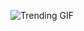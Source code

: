 
<!-- GIF_SECTION -->
![Trending GIF](https://media4.giphy.com/media/v1.Y2lkPThiYjIxNzcyZG11aG50c3k0cGNkZHM0MWd3cXgyZjk2MG5lZmU1dWszMjhhMjJ1byZlcD12MV9naWZzX3NlYXJjaCZjdD1n/xT8qBsOjMOcdeGJIU8/giphy.gif)
<!-- END_GIF_SECTION -->
